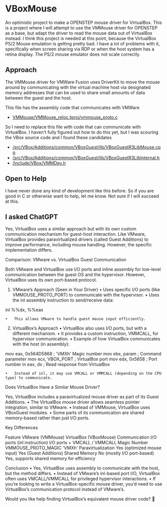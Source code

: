 # VBoxMouse

An optimistic project to make a OPENSTEP mouse driver for VirtualBox. 
This is a project where I will attempt to use the VMMouse driver for OPENSTEP
as a base, but adapt the driver to read the mouse data out of VirtualBox instead.
I think this project is needed at this point, because the VirtualBox PS/2 Mouse
emulation is getting pretty bad. I have a lot of problems with it, specifically
when screen sharing via RDP or when the host system has a retina display. The PS/2
mouse emulator does not scale correctly.

## Approach

The VMMouse driver for VMWare Fusion uses DriverKit to move the mouse around by
communicating with the virtual machine host via designated memory addresses that
can be used to share small amounts of data between the guest and the host.

This file has the assembly code that communicates with VMWare
 - [VMMouse/VMMouse_reloc.tproj/vmmouse_proto.c](VMMouse/VMMouse_reloc.tproj/vmmouse_proto.c)

So I need to replace this file with code that can communicate with VirtualBox.
I haven't fully figured out how to do this yet, but I was scouring the VBox source
code and I found these candidates

 - [/src/VBox/Additions/common/VBoxGuest/lib/VBoxGuestR3LibMouse.cpp](https://github.com/mirror/vbox/blob/74117a1cb257c00e2a92cf522e8e930bd1c4d64b/src/VBox/Additions/common/VBoxGuest/lib/VBoxGuestR3LibMouse.cpp#L53)
 - [/src/VBox/Additions/common/VBoxGuest/lib/VBoxGuestR3LibInternal.h](https://github.com/mirror/vbox/blob/74117a1cb257c00e2a92cf522e8e930bd1c4d64b/src/VBox/Additions/common/VBoxGuest/lib/VBoxGuestR3LibInternal.h#L61)
 - [/include/VBox/VMMDev.h](https://github.com/mirror/vbox/blob/74117a1cb257c00e2a92cf522e8e930bd1c4d64b/include/VBox/VMMDev.h#L1946)

## Open to Help

I have never done any kind of development like this before. So if you are good in C
or otherwise want to help, let me know. Not sure if I will succeed at this.

## I asked ChatGPT

Yes, VirtualBox uses a similar approach but with its own custom communication mechanism for guest-host interaction. Like VMware, VirtualBox provides paravirtualized drivers (called Guest Additions) to improve performance, including mouse handling. However, the specific implementation differs.

Comparison: VMware vs. VirtualBox Guest Communication

Both VMware and VirtualBox use I/O ports and inline assembly for low-level communication between the guest OS and the hypervisor. However, VirtualBox uses its own port-based protocol.

1. VMware’s Approach (Seen in Your Driver)
	•	Uses specific I/O ports (like VMMOUSE_PROTO_PORT) to communicate with the hypervisor.
	•	Uses the inl assembly instruction to send/receive data:

inl %%dx, %%eax


	•	This allows VMware to handle guest mouse input efficiently.

2. VirtualBox’s Approach
	•	VirtualBox also uses I/O ports, but with a different mechanism.
	•	It provides a custom instruction, VMMCALL, for hypervisor communication.
	•	Example of how VirtualBox communicates with the host (in assembly):

mov eax, 0x564D5868  ; 'VMXh' Magic number
mov ebx, param       ; Command parameter
mov ecx, VBOX_PORT   ; VirtualBox port
mov edx, 0x5658      ; Port number
in  eax, dx          ; Read response from VirtualBox


	•	Instead of inl, it may use VMCALL or VMMCALL (depending on the CPU type) to communicate.

Does VirtualBox Have a Similar Mouse Driver?

Yes, VirtualBox includes a paravirtualized mouse driver as part of its Guest Additions.
	•	The VirtualBox mouse driver allows seamless pointer integration, similar to VMware.
	•	Instead of VMMouse, VirtualBox uses VBoxGuest modules.
	•	Some parts of its communication are shared memory-based rather than just I/O ports.

Key Differences

Feature	VMware (VMMouse)	VirtualBox (VBoxMouse)
Communication	I/O ports (inl instruction)	I/O ports + VMCALL / VMMCALL
Magic Number	VMMOUSE_PROTO_MAGIC	'VMXh'
Paravirtualization	Yes (optimized mouse input)	Yes (Guest Additions)
Shared Memory	No (mostly I/O port-based)	Yes, supports shared memory for efficiency

Conclusion
	•	Yes, VirtualBox uses assembly to communicate with the host, but the method differs.
	•	Instead of VMware’s inl-based port I/O, VirtualBox often uses VMCALL/VMMCALL for privileged hypervisor interactions.
	•	If you’re looking to write a VirtualBox-specific mouse driver, you’d need to use VirtualBox’s communication protocol instead of VMware’s.

Would you like help finding VirtualBox’s equivalent mouse driver code? 🚀